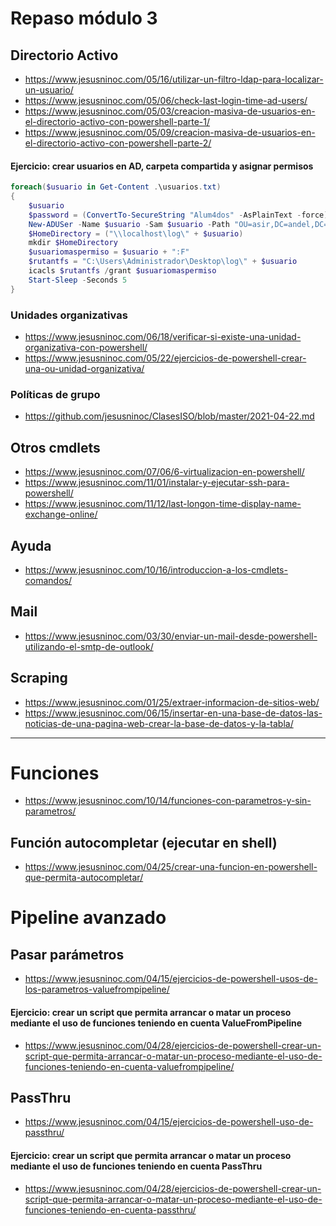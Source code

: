 # Repaso módulo 3

## Directorio Activo
* https://www.jesusninoc.com/05/16/utilizar-un-filtro-ldap-para-localizar-un-usuario/
* https://www.jesusninoc.com/05/06/check-last-login-time-ad-users/
* https://www.jesusninoc.com/05/03/creacion-masiva-de-usuarios-en-el-directorio-activo-con-powershell-parte-1/
* https://www.jesusninoc.com/05/09/creacion-masiva-de-usuarios-en-el-directorio-activo-con-powershell-parte-2/

#### Ejercicio: crear usuarios en AD, carpeta compartida y asignar permisos
```PowerShell
foreach($usuario in Get-Content .\usuarios.txt)
{
    $usuario
    $password = (ConvertTo-SecureString "Alum4dos" -AsPlainText -force)
    New-ADUSer -Name $usuario -Sam $usuario -Path "OU=asir,DC=andel,DC=local" -AccountPassword $password -Enable $true
    $HomeDirectory = ("\\localhost\log\" + $usuario)
    mkdir $HomeDirectory
    $usuariomaspermiso = $usuario + ":F"
    $rutantfs = "C:\Users\Administrador\Desktop\log\" + $usuario
    icacls $rutantfs /grant $usuariomaspermiso
    Start-Sleep -Seconds 5
}
```

### Unidades organizativas
* https://www.jesusninoc.com/06/18/verificar-si-existe-una-unidad-organizativa-con-powershell/
* https://www.jesusninoc.com/05/22/ejercicios-de-powershell-crear-una-ou-unidad-organizativa/

### Políticas de grupo
* https://github.com/jesusninoc/ClasesISO/blob/master/2021-04-22.md

## Otros cmdlets
* https://www.jesusninoc.com/07/06/6-virtualizacion-en-powershell/
* https://www.jesusninoc.com/11/01/instalar-y-ejecutar-ssh-para-powershell/
* https://www.jesusninoc.com/11/12/last-longon-time-display-name-exchange-online/

## Ayuda
* https://www.jesusninoc.com/10/16/introduccion-a-los-cmdlets-comandos/
## Mail
* https://www.jesusninoc.com/03/30/enviar-un-mail-desde-powershell-utilizando-el-smtp-de-outlook/
## Scraping
* https://www.jesusninoc.com/01/25/extraer-informacion-de-sitios-web/
* https://www.jesusninoc.com/06/15/insertar-en-una-base-de-datos-las-noticias-de-una-pagina-web-crear-la-base-de-datos-y-la-tabla/

-------------------

# Funciones
* https://www.jesusninoc.com/10/14/funciones-con-parametros-y-sin-parametros/
## Función autocompletar (ejecutar en shell)
* https://www.jesusninoc.com/04/25/crear-una-funcion-en-powershell-que-permita-autocompletar/

# Pipeline avanzado

## Pasar parámetros
* https://www.jesusninoc.com/04/15/ejercicios-de-powershell-usos-de-los-parametros-valuefrompipeline/

#### Ejercicio: crear un script que permita arrancar o matar un proceso mediante el uso de funciones teniendo en cuenta ValueFromPipeline
* https://www.jesusninoc.com/04/28/ejercicios-de-powershell-crear-un-script-que-permita-arrancar-o-matar-un-proceso-mediante-el-uso-de-funciones-teniendo-en-cuenta-valuefrompipeline/

## PassThru
* https://www.jesusninoc.com/04/15/ejercicios-de-powershell-uso-de-passthru/

#### Ejercicio: crear un script que permita arrancar o matar un proceso mediante el uso de funciones teniendo en cuenta PassThru
* https://www.jesusninoc.com/04/28/ejercicios-de-powershell-crear-un-script-que-permita-arrancar-o-matar-un-proceso-mediante-el-uso-de-funciones-teniendo-en-cuenta-passthru/
